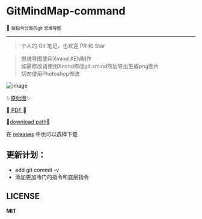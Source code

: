 # GitMindMap-command

:blue_book: <small> 按指令分类的git 思维导图</small>

---

> 个人的 Git 笔记，也欢迎 PR 和 Star

> 思维导图使用Xmind XEN制作  
> 如需修改请使用Xmind修改git.xmind然后导出生成png图片  
> 切勿使用Photoshop修改

![image](https://github.com/Kuri-su/gitMindmap-by-command/blob/master/Git%20V2.16.2.png "showPNG")   

:sparkles:[原始图](https://raw.githubusercontent.com/Kuri-su/gitMindmap-by-command/master/Git%20V2.16.2.png "pic" ):sparkles:

:crystal_ball:[ PDF ](https://github.com/Kuri-su/gitMindmap-by-command/blob/master/Git%20V2.16.2.pdf "pdf" ):crystal_ball:

:gift:[download path](https://github.com/Kuri-su/gitMindmap-by-command/archive/v0.1.tar.gz "download path" ):gift:

在 [releases](https://github.com/Kuri-su/gitMindmap-by-command/releases) 中也可以选择下载

## 更新计划：

* add git commit -v
* 添加更加冷门的指令和底层指令

## LICENSE

**MIT**
